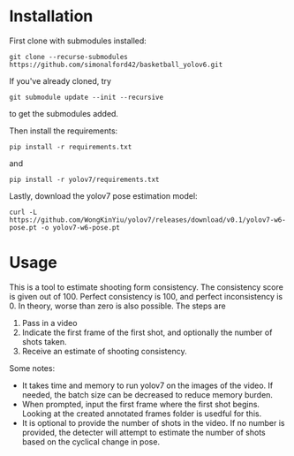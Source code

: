 # Installation

First clone with submodules installed:

 `git clone --recurse-submodules https://github.com/simonalford42/basketball_yolov6.git`

If you've already cloned, try

 `git submodule update --init --recursive`

to get the submodules added.

Then install the requirements:

 `pip install -r requirements.txt`

and
 
 `pip install -r yolov7/requirements.txt`

Lastly, download the yolov7 pose estimation model: 

 `curl -L https://github.com/WongKinYiu/yolov7/releases/download/v0.1/yolov7-w6-pose.pt -o yolov7-w6-pose.pt`

# Usage
This is a tool to estimate shooting form consistency. The consistency score is given out of 100. Perfect consistency is 100, and perfect inconsistency is 0. In theory, worse than zero is also possible. The steps are
1. Pass in a video
2. Indicate the first frame of the first shot, and optionally the number of shots taken.
3. Receive an estimate of shooting consistency.

Some notes:
- It takes time and memory to run yolov7 on the images of the video. If needed, the batch size can be decreased to reduce memory burden.
- When prompted, input the first frame where the first shot begins. Looking at the created annotated frames folder is usedful for this.
- It is optional to provide the number of shots in the video. If no number is provided, the detecter will attempt to estimate the number of shots based on the cyclical change in pose.
